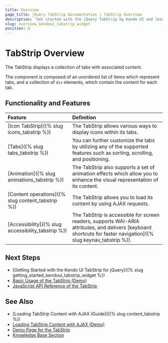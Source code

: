 ```yaml
---
title: Overview
page_title: jQuery TabStrip Documentation | TabStrip Overview
description: "Get started with the jQuery TabStrip by Kendo UI and learn how to initialize the widget and use its events."
slug: overview_kendoui_tabstrip_widget
position: 0
---
```


# TabStrip Overview

The TabStrip displays a collection of tabs with associated content.

The component is composed of an unordered list of items which represent tabs, and a collection of `div` elements, which contain the content for each tab.

## Functionality and Features

|Feature|Definition
|:---   |:---
|[Icon TabStrip]({% slug icons_tabstrip %}) | The TabStrip allows various ways to display icons within its tabs.
|[Tabs]({% slug tabs_tabstrip %}) | You can further customize the tabs by utilizing any of the supported features such as sorting, scrolling, and positioning.
|[Animation]({% slug animations_tabstrip %}) | The TabStrip also supports a set of animation effects which allow you to enhance the visual representation of its content.
|[Content operations]({% slug content_tabstrip %}) | The TabStrip allows you to load its content by using AJAX requests.
|[Accessibility]({% slug accessibility_tabstrip %}) | The TabStrip is accessible for screen readers, supports WAI-ARIA attributes, and delivers [keyboard shortcuts for faster navigation]({% slug keynav_tabstrip %}).

## Next Steps 

* [Getting Started with the Kendo UI TabStrip for jQuery]({% slug getting_started_kendoui_tabstrip_widget %})
* [Basic Usage of the TabStrip (Demo)](https://demos.telerik.com/kendo-ui/tabstrip/index)
* [JavaScript API Reference of the TabStrip](/api/javascript/ui/tabstrip)

## See Also

* [Loading TabStrip Content with AJAX (Guide)]({% slug content_tabstrip %})
* [Loading TabStrip Content with AJAX (Demo)](https://demos.telerik.com/kendo-ui/tabstrip/ajax)
* [Demo Page for the TabStrip](https://demos.telerik.com/kendo-ui/tabstrip/index)
* [Knowledge Base Section](/knowledge-base)
